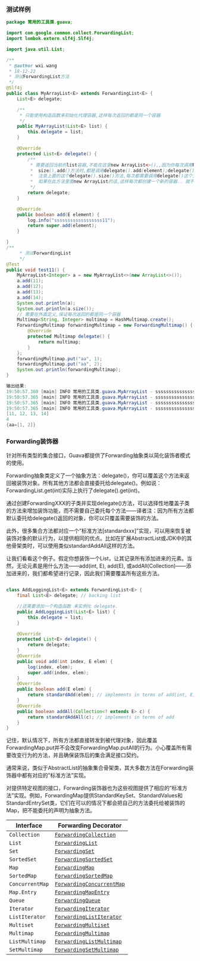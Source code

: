 ### 测试样例
```java
package 常用的工具类.guava;

import com.google.common.collect.ForwardingList;
import lombok.extern.slf4j.Slf4j;

import java.util.List;

/**
 * @author wxi.wang
 * 18-12-22
 * 测试ForwardingList方法
 */
@Slf4j
public class MyArrayList<E> extends ForwardingList<E> {
    List<E> delegate;

    /**
     * 只能使用构造函数来初始化代理容器,这样每次返回的都是同一个容器
     */
    public MyArrayList(List<E> list) {
        this.delegate = list;
    }

    @Override
    protected List<E> delegate() {
        /**
         * 需要返回当前的list容器,不能在这里new ArrayList<>(),,因为你每次调用ForwardingList里面的
         *  size(),add()方法时,都是调用delegate().add(element);delegate().size().
         *  注意上面的这个delegate().size()方法,每次都需要调用delegate()这个方法,
         *  如果在此方法里面new ArrayList的话,这样每次都创建一个新的容器.. 就不会有size()了...添加一个元素,它的size()并没有变
         */
        return delegate;
    }

    @Override
    public boolean add(E element) {
        log.info("ssssssssssssssssss11");
        return super.add(element);
    }

}
/**
     * 测试ForwardingList
     */
@Test
public void test11() {
    MyArrayList<Integer> a = new MyArrayList<>(new ArrayList<>());
    a.add(11);
    a.add(12);
    a.add(13);
    a.add(14);
    System.out.println(a);
    System.out.println(a.size());
    // 需要在外面定义,保证每次返回的都是同一个容器
    Multimap<String, Integer> multimap = HashMultimap.create();
    ForwardingMultimap forwardingMultimap = new ForwardingMultimap() {
        @Override
        protected Multimap delegate() {
            return multimap;
        }
    };
    forwardingMultimap.put("aa", 1);
    forwardingMultimap.put("aa", 2);
    System.out.println(forwardingMultimap);
}

输出结果:
19:50:57.360 [main] INFO 常用的工具类.guava.MyArrayList - ssssssssssssssssss11
19:50:57.365 [main] INFO 常用的工具类.guava.MyArrayList - ssssssssssssssssss11
19:50:57.365 [main] INFO 常用的工具类.guava.MyArrayList - ssssssssssssssssss11
19:50:57.365 [main] INFO 常用的工具类.guava.MyArrayList - ssssssssssssssssss11
[11, 12, 13, 14]
4
{aa=[1, 2]}
```

### Forwarding装饰器
针对所有类型的集合接口，Guava都提供了Forwarding抽象类以简化装饰者模式的使用。

Forwarding抽象类定义了一个抽象方法：delegate()，你可以覆盖这个方法来返回被装饰对象。所有其他方法都会直接委托给delegate()。例如说：ForwardingList.get(int)实际上执行了delegate().get(int)。

通过创建ForwardingXXX的子类并实现delegate()方法，可以选择性地覆盖子类的方法来增加装饰功能，而不需要自己委托每个方法——译者注：因为所有方法都默认委托给delegate()返回的对象，你可以只覆盖需要装饰的方法。

此外，很多集合方法都对应一个”标准方法[standardxxx]”实现，可以用来恢复被装饰对象的默认行为，以提供相同的优点。比如在扩展AbstractList或JDK中的其他骨架类时，可以使用类似standardAddAll这样的方法。

让我们看看这个例子。假定你想装饰一个List，让其记录所有添加进来的元素。当然，无论元素是用什么方法——add(int, E), add(E), 或addAll(Collection)——添加进来的，我们都希望进行记录，因此我们需要覆盖所有这些方法。
```java

class AddLoggingList<E> extends ForwardingList<E> { 
    final List<E> delegate; // backing list 

    //还需要添加一个构造函数 来实例化 delegate.
    public AddLoggingList(List<E> list) {
        this.delegate = list;
    }

    @Override 
    protected List<E> delegate() { 
        return delegate; 
    } 
    @Override 
    public void add(int index, E elem) { 
        log(index, elem); 
        super.add(index, elem); 
    } 
    @Override 
    public boolean add(E elem) { 
        return standardAdd(elem); // implements in terms of add(int, E) 
    } 
    @Override 
    public boolean addAll(Collection<? extends E> c) { 
        return standardAddAll(c); // implements in terms of add 
    } 
}
```
记住，默认情况下，所有方法都直接转发到被代理对象，因此覆盖ForwardingMap.put并不会改变ForwardingMap.putAll的行为。小心覆盖所有需要改变行为的方法，并且确保装饰后的集合满足接口契约。

通常来说，类似于AbstractList的抽象集合骨架类，其大多数方法在Forwarding装饰器中都有对应的”标准方法”实现。

对提供特定视图的接口，Forwarding装饰器也为这些视图提供了相应的”标准方法”实现。例如，ForwardingMap提供StandardKeySet、StandardValues和StandardEntrySet类，它们在可以的情况下都会把自己的方法委托给被装饰的Map，把不能委托的声明为抽象方法。

<table><thead><tr><th>Interface</th>
			<th>Forwarding Decorator</th>
		</tr></thead><tbody><tr><td><code>Collection</code></td>
			<td><a href="http://google.github.io/guava/releases/snapshot/api/docs/com/google/common/collect/ForwardingCollection.html" rel="nofollow" target="_blank"><code>ForwardingCollection</code></a></td>
		</tr><tr><td><code>List</code></td>
			<td><a href="http://google.github.io/guava/releases/snapshot/api/docs/com/google/common/collect/ForwardingList.html" rel="nofollow" target="_blank"><code>ForwardingList</code></a></td>
		</tr><tr><td><code>Set</code></td>
			<td><a href="http://google.github.io/guava/releases/snapshot/api/docs/com/google/common/collect/ForwardingSet.html" rel="nofollow" target="_blank"><code>ForwardingSet</code></a></td>
		</tr><tr><td><code>SortedSet</code></td>
			<td><a href="http://google.github.io/guava/releases/snapshot/api/docs/com/google/common/collect/ForwardingSortedSet.html" rel="nofollow" target="_blank"><code>ForwardingSortedSet</code></a></td>
		</tr><tr><td><code>Map</code></td>
			<td><a href="http://google.github.io/guava/releases/snapshot/api/docs/com/google/common/collect/ForwardingMap.html" rel="nofollow" target="_blank"><code>ForwardingMap</code></a></td>
		</tr><tr><td><code>SortedMap</code></td>
			<td><a href="http://google.github.io/guava/releases/snapshot/api/docs/com/google/common/collect/ForwardingSortedMap.html" rel="nofollow" target="_blank"><code>ForwardingSortedMap</code></a></td>
		</tr><tr><td><code>ConcurrentMap</code></td>
			<td><a href="http://google.github.io/guava/releases/snapshot/api/docs/com/google/common/collect/ForwardingConcurrentMap.html" rel="nofollow" target="_blank"><code>ForwardingConcurrentMap</code></a></td>
		</tr><tr><td><code>Map.Entry</code></td>
			<td><a href="http://google.github.io/guava/releases/snapshot/api/docs/com/google/common/collect/ForwardingMapEntry.html" rel="nofollow" target="_blank"><code>ForwardingMapEntry</code></a></td>
		</tr><tr><td><code>Queue</code></td>
			<td><a href="http://google.github.io/guava/releases/snapshot/api/docs/com/google/common/collect/ForwardingQueue.html" rel="nofollow" target="_blank"><code>ForwardingQueue</code></a></td>
		</tr><tr><td><code>Iterator</code></td>
			<td><a href="http://google.github.io/guava/releases/snapshot/api/docs/com/google/common/collect/ForwardingIterator.html" rel="nofollow" target="_blank"><code>ForwardingIterator</code></a></td>
		</tr><tr><td><code>ListIterator</code></td>
			<td><a href="http://google.github.io/guava/releases/snapshot/api/docs/com/google/common/collect/ForwardingListIterator.html" rel="nofollow" target="_blank"><code>ForwardingListIterator</code></a></td>
		</tr><tr><td><code>Multiset</code></td>
			<td><a href="http://google.github.io/guava/releases/snapshot/api/docs/com/google/common/collect/ForwardingMultiset.html" rel="nofollow" target="_blank"><code>ForwardingMultiset</code></a></td>
		</tr><tr><td><code>Multimap</code></td>
			<td><a href="http://google.github.io/guava/releases/snapshot/api/docs/com/google/common/collect/ForwardingMultimap.html" rel="nofollow" target="_blank"><code>ForwardingMultimap</code></a></td>
		</tr><tr><td><code>ListMultimap</code></td>
			<td><a href="http://google.github.io/guava/releases/snapshot/api/docs/com/google/common/collect/ForwardingListMultimap.html" rel="nofollow" target="_blank"><code>ForwardingListMultimap</code></a></td>
		</tr><tr><td><code>SetMultimap</code></td>
			<td><a href="http://google.github.io/guava/releases/snapshot/api/docs/com/google/common/collect/ForwardingSetMultimap.html" rel="nofollow" target="_blank"><code>ForwardingSetMultimap</code></a></td>
		</tr></tbody></table>